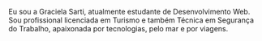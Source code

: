 Eu sou a Graciela Sarti, atualmente estudante de Desenvolvimento Web. Sou profissional licenciada em Turismo e também Técnica em Segurança do Trabalho, apaixonada por tecnologias, pelo mar e por viagens.
